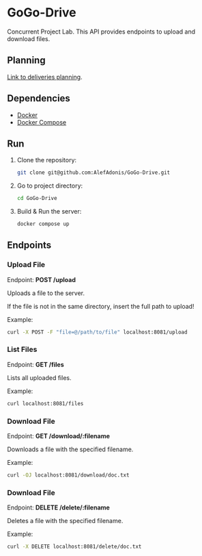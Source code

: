 # GoGo-Drive

Concurrent Project Lab.
This API provides endpoints to upload and download files.

## Planning

[Link to deliveries planning](https://docs.google.com/document/d/1yCEdzCiwON9m7ZTTcJZ1W4d2oVwjuQ9ezzgKpHltSDo/edit?usp=sharing).

## Dependencies

- [Docker](https://docs.docker.com/desktop/install/linux-install/)
- [Docker Compose](https://docs.docker.com/compose/install/linux/)

## Run

1. Clone the repository:
   ```sh
   git clone git@github.com:AlefAdonis/GoGo-Drive.git
   ```
2. Go to project directory:

   ```sh
   cd GoGo-Drive
   ```

3. Build & Run the server:
   ```sh
   docker compose up
   ```

## Endpoints

### Upload File

Endpoint: **POST /upload**

Uploads a file to the server.

If the file is not in the same directory, insert the full path to upload!

Example:

```sh
curl -X POST -F "file=@/path/to/file" localhost:8081/upload
```

### List Files

Endpoint: **GET /files**

Lists all uploaded files.

Example:

```sh
curl localhost:8081/files
```

### Download File

Endpoint: **GET /download/:filename**

Downloads a file with the specified filename.

Example:

```sh
curl -OJ localhost:8081/download/doc.txt
```

### Download File

Endpoint: **DELETE /delete/:filename**

Deletes a file with the specified filename.

Example:

```sh
curl -X DELETE localhost:8081/delete/doc.txt
```
